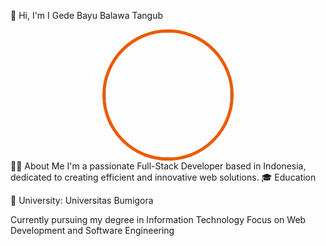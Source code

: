 👋 Hi, I'm I Gede Bayu Balawa Tangub
<div align="center">
  <img src="https://pm1.narvii.com/6562/3b3d52ccb0197517e5b753a7c74317d1c48e836b_hq.jpg" 
       style="border-radius: 50%; width: 200px; height: 200px; border: 5px solid #EB5B00;">
</div>
👨‍💻 About Me
I'm a passionate Full-Stack Developer based in Indonesia, dedicated to creating efficient and innovative web solutions.
🎓 Education

🏫 University: Universitas Bumigora

Currently pursuing my degree in Information Technology
Focus on Web Development and Software Engineering
